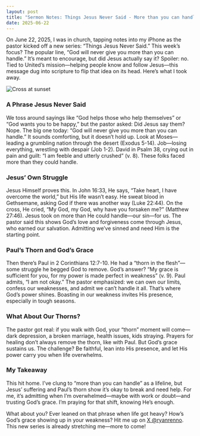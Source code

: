 ```yaml
---
layout: post
title: "Sermon Notes: Things Jesus Never Said - More than you can handle - June 22, 2025"
date: 2025-06-22
---
```


On June 22, 2025, I was in church, tapping notes into my iPhone as the pastor kicked off a new series: “Things Jesus Never Said.” This week’s focus? The popular line, “God will never give you more than you can handle.” It’s meant to encourage, but did Jesus actually say it? Spoiler: no. Tied to United’s mission—helping people know and follow Jesus—this message dug into scripture to flip that idea on its head. Here’s what I took away.

![Cross at sunset](/assets/images/cross-sunset.jpg)

### A Phrase Jesus Never Said

We toss around sayings like “God helps those who help themselves” or “God wants you to be happy,” but the pastor asked: Did Jesus say them? Nope. The big one today: “God will never give you more than you can handle.” It sounds comforting, but it doesn’t hold up. Look at Moses—leading a grumbling nation through the desert (Exodus 5-14). Job—losing everything, wrestling with despair (Job 1-2). David in Psalm 38, crying out in pain and guilt: “I am feeble and utterly crushed” (v. 8). These folks faced more than they could handle.

### Jesus’ Own Struggle

Jesus Himself proves this. In John 16:33, He says, “Take heart, I have overcome the world,” but His life wasn’t easy. He sweat blood in Gethsemane, asking God if there was another way (Luke 22:44). On the cross, He cried, “My God, my God, why have you forsaken me?” (Matthew 27:46). Jesus took on more than He could handle—our sin—for us. The pastor said this shows God’s love and forgiveness come through Jesus, who earned our salvation. Admitting we’ve sinned and need Him is the starting point.

### Paul’s Thorn and God’s Grace

Then there’s Paul in 2 Corinthians 12:7-10. He had a “thorn in the flesh”—some struggle he begged God to remove. God’s answer? “My grace is sufficient for you, for my power is made perfect in weakness” (v. 9). Paul admits, “I am not okay.” The pastor emphasized: we can own our limits, confess our weaknesses, and admit we can’t handle it all. That’s where God’s power shines. Boasting in our weakness invites His presence, especially in tough seasons.

### What About Our Thorns?

The pastor got real: if you walk with God, your “thorn” moment will come—dark depression, a broken marriage, health issues, kids straying. Prayers for healing don’t always remove the thorn, like with Paul. But God’s grace sustains us. The challenge? Be faithful, lean into His presence, and let His power carry you when life overwhelms.

### My Takeaway

This hit home. I’ve clung to “more than you can handle” as a lifeline, but Jesus’ suffering and Paul’s thorn show it’s okay to break and need help. For me, it’s admitting when I’m overwhelmed—maybe with work or doubt—and trusting God’s grace. I’m praying for that shift, knowing He’s enough.

What about you? Ever leaned on that phrase when life got heavy? How’s God’s grace showing up in your weakness? Hit me up on [X @ryanrenno](https://x.com/ryanrenno). This new series is already stretching me—more to come!